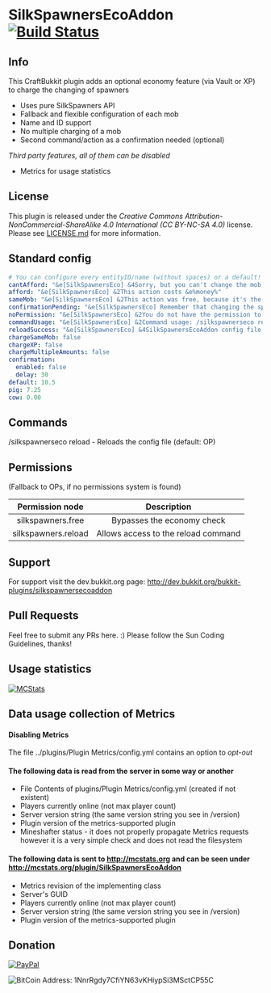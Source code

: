 # SilkSpawnersEcoAddon [![Build Status](http://ci.dustplanet.de/job/SilkSpawnersEcoAddon/badge/icon)](http://ci.dustplanet.de/job/SilkSpawnersEcoAddon/)

## Info
This CraftBukkit plugin adds an optional economy feature (via Vault or XP) to charge the changing of spawners
* Uses pure SilkSpawners API
* Fallback and flexible configuration of each mob
* Name and ID support
* No multiple charging of a mob
* Second command/action as a confirmation needed (optional)

*Third party features, all of them can be disabled*
* Metrics for usage statistics

## License
This plugin is released under the
*Creative Commons Attribution-NonCommercial-ShareAlike 4.0 International (CC BY-NC-SA 4.0)* license.
Please see [LICENSE.md](LICENSE.md) for more information.

## Standard config
````yaml
# You can configure every entityID/name (without spaces) or a default!
cantAfford: "&e[SilkSpawnersEco] &4Sorry, but you can't change the mob of this spawner, because you have not enough money!"
afford: "&e[SilkSpawnersEco] &2This action costs &e%money%"
sameMob: "&e[SilkSpawnersEco] &2This action was free, because it's the same mob!"
confirmationPending: "&e[SilkSpawnersEco] Remember that changing the spawner costs &2%money%&e, if you want to continue, do the action again!"
noPermission: "&e[SilkSpawnersEco] &2You do not have the permission to perfom this operation!"
commandUsage: "&e[SilkSpawnersEco] &2Command usage: /silkspawnerseco reload"
reloadSuccess: "&e[SilkSpawnersEco] &4SilkSpawnersEcoAddon config file successfully reloaded."
chargeSameMob: false
chargeXP: false
chargeMultipleAmounts: false
confirmation:
  enabled: false
  delay: 30
default: 10.5
pig: 7.25
cow: 0.00
````

## Commands
/silkspawnerseco reload - Reloads the config file (default: OP)

## Permissions
(Fallback to OPs, if no permissions system is found)

| Permission node | Description |
|:----------:|:----------:|
| silkspawners.free | Bypasses the economy check |
| silkspawners.reload | Allows access to the reload command |

## Support
For support visit the dev.bukkit.org page: http://dev.bukkit.org/bukkit-plugins/silkspawnersecoaddon

## Pull Requests
Feel free to submit any PRs here. :)
Please follow the Sun Coding Guidelines, thanks!

## Usage statistics
[![MCStats](http://mcstats.org/signature/SilkSpawnersEcoAddon.png)](http://mcstats.org/plugin/SilkSpawnersEcoAddon)

## Data usage collection of Metrics

#### Disabling Metrics
The file ../plugins/Plugin Metrics/config.yml contains an option to *opt-out*

#### The following data is **read** from the server in some way or another
* File Contents of plugins/Plugin Metrics/config.yml (created if not existent)
* Players currently online (not max player count)
* Server version string (the same version string you see in /version)
* Plugin version of the metrics-supported plugin
* Mineshafter status - it does not properly propagate Metrics requests however it is a very simple check and does not read the filesystem

#### The following data is **sent** to http://mcstats.org and can be seen under http://mcstats.org/plugin/SilkSpawnersEcoAddon
* Metrics revision of the implementing class
* Server's GUID
* Players currently online (not max player count)
* Server version string (the same version string you see in /version)
* Plugin version of the metrics-supported plugin

## Donation
[![PayPal](https://www.paypalobjects.com/en_US/i/btn/btn_donateCC_LG.gif "Donation via PayPal")](https://www.paypal.com/cgi-bin/webscr?cmd=_s-xclick&hosted_button_id=T9TEV7Q88B9M2)

![BitCoin](https://dl.dropboxusercontent.com/u/26476995/bitcoin_logo.png "Donation via BitCoins")
Address: 1NnrRgdy7CfiYN63vKHiypSi3MSctCP55C
